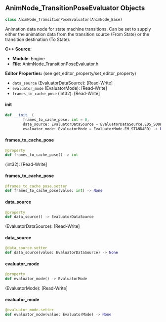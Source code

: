 ## AnimNode_TransitionPoseEvaluator Objects

```python
class AnimNode_TransitionPoseEvaluator(AnimNode_Base)
```

Animation data node for state machine transitions.
Can be set to supply either the animation data from the transition source (From State) or the transition destination (To State).

**C++ Source:**

- **Module**: Engine
- **File**: AnimNode_TransitionPoseEvaluator.h

**Editor Properties:** (see get_editor_property/set_editor_property)

- ``data_source`` (EvaluatorDataSource):  [Read-Write]
- ``evaluator_mode`` (EvaluatorMode):  [Read-Write]
- ``frames_to_cache_pose`` (int32):  [Read-Write]

<a id="unreal.AnimNode_TransitionPoseEvaluator.__init__"></a>

#### __init__

```python
def __init__(
        frames_to_cache_pose: int = 0,
        data_source: EvaluatorDataSource = EvaluatorDataSource.EDS_SOURCE_POSE,
        evaluator_mode: EvaluatorMode = EvaluatorMode.EM_STANDARD) -> None
```

<a id="unreal.AnimNode_TransitionPoseEvaluator.frames_to_cache_pose"></a>

#### frames_to_cache_pose

```python
@property
def frames_to_cache_pose() -> int
```

(int32):  [Read-Write]

<a id="unreal.AnimNode_TransitionPoseEvaluator.frames_to_cache_pose"></a>

#### frames_to_cache_pose

```python
@frames_to_cache_pose.setter
def frames_to_cache_pose(value: int) -> None
```

<a id="unreal.AnimNode_TransitionPoseEvaluator.data_source"></a>

#### data_source

```python
@property
def data_source() -> EvaluatorDataSource
```

(EvaluatorDataSource):  [Read-Write]

<a id="unreal.AnimNode_TransitionPoseEvaluator.data_source"></a>

#### data_source

```python
@data_source.setter
def data_source(value: EvaluatorDataSource) -> None
```

<a id="unreal.AnimNode_TransitionPoseEvaluator.evaluator_mode"></a>

#### evaluator_mode

```python
@property
def evaluator_mode() -> EvaluatorMode
```

(EvaluatorMode):  [Read-Write]

<a id="unreal.AnimNode_TransitionPoseEvaluator.evaluator_mode"></a>

#### evaluator_mode

```python
@evaluator_mode.setter
def evaluator_mode(value: EvaluatorMode) -> None
```

<a id="unreal.AnimNode_TransitionResult"></a>